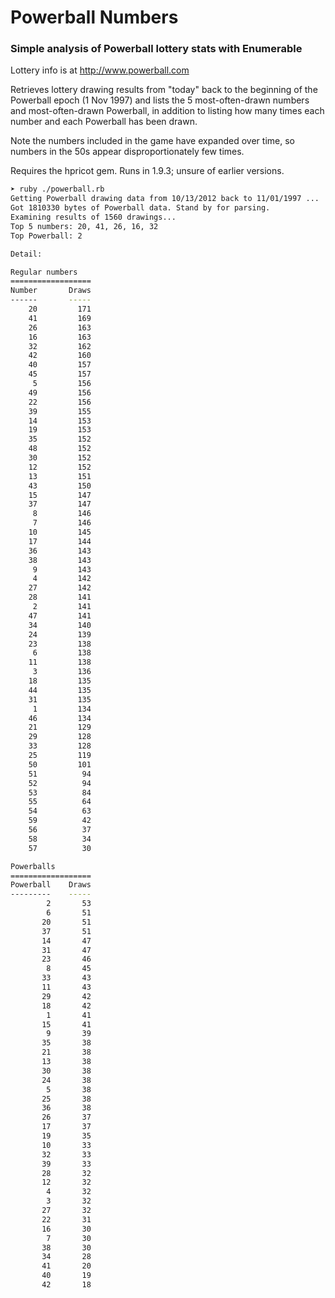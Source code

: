 # Powerball Numbers

### Simple analysis of Powerball lottery stats with Enumerable

Lottery info is at http://www.powerball.com

Retrieves lottery drawing results from "today" back to the beginning of the Powerball epoch (1 Nov 1997) and lists the 5 most-often-drawn numbers and most-often-drawn Powerball, in addition to listing how many times each number and each Powerball has been drawn.

Note the numbers included in the game have expanded over time, so numbers in the 50s appear disproportionately few times.

Requires the hpricot gem.  Runs in 1.9.3; unsure of earlier versions.

```bash
➤ ruby ./powerball.rb
Getting Powerball drawing data from 10/13/2012 back to 11/01/1997 ...
Got 1810330 bytes of Powerball data. Stand by for parsing.
Examining results of 1560 drawings...
Top 5 numbers: 20, 41, 26, 16, 32
Top Powerball: 2

Detail:

Regular numbers
==================
Number       Draws
------       -----
    20         171
    41         169
    26         163
    16         163
    32         162
    42         160
    40         157
    45         157
     5         156
    49         156
    22         156
    39         155
    14         153
    19         153
    35         152
    48         152
    30         152
    12         152
    13         151
    43         150
    15         147
    37         147
     8         146
     7         146
    10         145
    17         144
    36         143
    38         143
     9         143
     4         142
    27         142
    28         141
     2         141
    47         141
    34         140
    24         139
    23         138
     6         138
    11         138
     3         136
    18         135
    44         135
    31         135
     1         134
    46         134
    21         129
    29         128
    33         128
    25         119
    50         101
    51          94
    52          94
    53          84
    55          64
    54          63
    59          42
    56          37
    58          34
    57          30

Powerballs
==================
Powerball    Draws
---------    -----
        2       53
        6       51
       20       51
       37       51
       14       47
       31       47
       23       46
        8       45
       33       43
       11       43
       29       42
       18       42
        1       41
       15       41
        9       39
       35       38
       21       38
       13       38
       30       38
       24       38
        5       38
       25       38
       36       38
       26       37
       17       37
       19       35
       10       33
       32       33
       39       33
       28       32
       12       32
        4       32
        3       32
       27       32
       22       31
       16       30
        7       30
       38       30
       34       28
       41       20
       40       19
       42       18

```